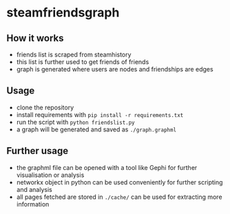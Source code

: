 # steamfriendsgraph

## How it works

- friends list is scraped from steamhistory
- this list is further used to get friends of friends
- graph is generated where users are nodes and friendships are edges

## Usage

- clone the repository
- install requirements with `pip install -r requirements.txt`
- run the script with `python friendslist.py`
- a graph will be generated and saved as `./graph.graphml`

## Further usage

- the graphml file can be opened with a tool like Gephi for further visualisation or analysis
- networkx object in python can be used conveniently for further scripting and analysis
- all pages fetched are stored in `./cache/` can be used for extracting more information
